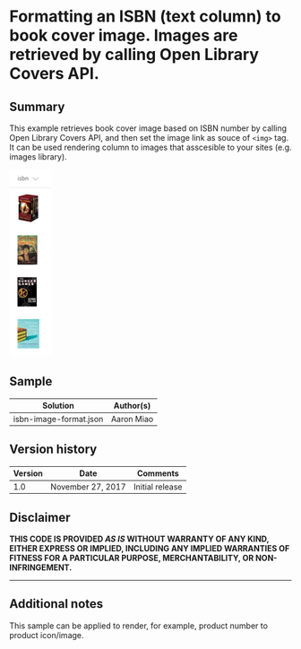 # Formatting an ISBN (text column) to book cover image. Images are retrieved by calling Open Library Covers API.

## Summary
This example retrieves book cover image based on ISBN number by calling Open Library Covers API, and then set the image link as souce of `<img>` tag.
It can be used rendering column to images that asscesible to your sites (e.g. images library).

![screenshot of the sample](./isbn-image-format.png)

## Sample

Solution|Author(s)
--------|---------
isbn-image-format.json | Aaron Miao

## Version history

Version|Date|Comments
-------|----|--------
1.0|November 27, 2017|Initial release

## Disclaimer
**THIS CODE IS PROVIDED *AS IS* WITHOUT WARRANTY OF ANY KIND, EITHER EXPRESS OR IMPLIED, INCLUDING ANY IMPLIED WARRANTIES OF FITNESS FOR A PARTICULAR PURPOSE, MERCHANTABILITY, OR NON-INFRINGEMENT.**

---

## Additional notes
This sample can be applied to render, for example, product number to product icon/image.